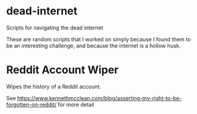 # dead-internet
Scripts for navigating the dead internet

These are random scripts that I worked on simply because I found them to be an interesting challenge, and because the internet is a hollow husk.


# Reddit Account Wiper
Wipes the history of a Reddit account.

See https://www.kennethmcclean.com/blog/asserting-my-right-to-be-forgotten-on-reddit/ for more detail
